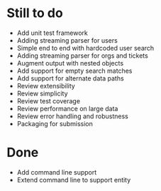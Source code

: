 # Still to do

 * Add unit test framework
 * Adding streaming parser for users
 * Simple end to end with hardcoded user search
 * Adding streaming parser for orgs and tickets
 * Augment output with nested objects
 * Add support for empty search matches
 * Add support for alternate data paths
 * Review extensibility
 * Review simplicity
 * Review test coverage
 * Review performance on large data
 * Review error handling and robustness
 * Packaging for submission

# Done

 * Add command line support
 * Extend command line to support entity
